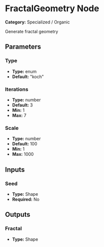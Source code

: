 
# FractalGeometry Node

**Category:** Specialized / Organic

Generate fractal geometry

## Parameters


### Type
- **Type:** enum
- **Default:** "koch"





### Iterations
- **Type:** number
- **Default:** 3
- **Min:** 1
- **Max:** 7



### Scale
- **Type:** number
- **Default:** 100
- **Min:** 1
- **Max:** 1000



## Inputs


### Seed
- **Type:** Shape
- **Required:** No



## Outputs


### Fractal
- **Type:** Shape




